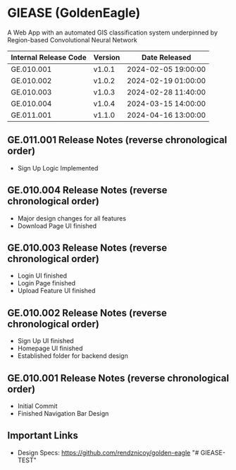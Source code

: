 # GIEASE (GoldenEagle)
A Web App with an automated GIS classification system underpinned by Region-based Convolutional Neural Network

| Internal Release Code | Version      | Date Released |
|----------|------------|-------------------|
| GE.010.001     | v1.0.1       | 2024-02-05 19:00:00              |
| GE.010.002     | v1.0.2       | 2024-02-19 01:00:00              |
| GE.010.003     | v1.0.3       | 2024-02-28 11:40:00              |
| GE.010.004     | v1.0.4       | 2024-03-15 14:00:00              |
| GE.011.001     | v1.1.0       | 2024-04-16 13:00:00              |

## GE.011.001 Release Notes (reverse chronological order)
* Sign Up Logic Implemented

## GE.010.004 Release Notes (reverse chronological order)
* Major design changes for all features
* Download Page UI finished
  
## GE.010.003 Release Notes (reverse chronological order)
* Login UI finished
* Login Page finished
* Upload Feature UI finished

## GE.010.002 Release Notes (reverse chronological order)
* Sign Up UI finished
* Homepage UI finished
* Established folder for backend design

## GE.010.001 Release Notes (reverse chronological order)
* Initial Commit
* Finished Navigation Bar Design

## Important Links
* Design Specs: https://github.com/rendznicoy/golden-eagle
"# GIEASE-TEST" 
